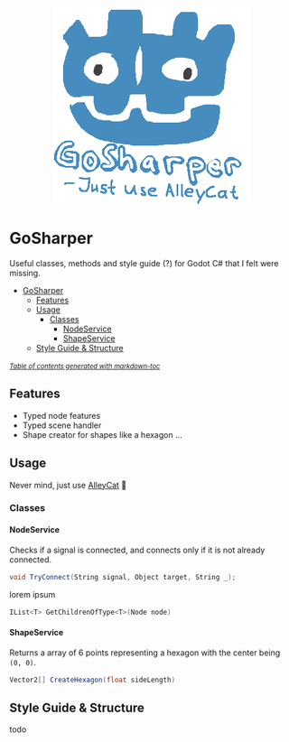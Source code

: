 <div align="center">
    <img width="350" src="meta/amazing_logo.png">
</div>

# GoSharper
Useful classes, methods and style guide (?) for Godot C# that I felt were missing.

- [GoSharper](#gosharper)
  * [Features](#features)
  * [Usage](#usage)
    + [Classes](#classes)
      - [NodeService](#nodeservice)
      - [ShapeService](#shapeservice)
  * [Style Guide & Structure](#style-guide---structure)

<small><i><a href='http://ecotrust-canada.github.io/markdown-toc/'>Table of contents generated with markdown-toc</a></i></small>

## Features
* Typed node features
* Typed scene handler
* Shape creator for shapes like a hexagon ...

## Usage
Never mind, just use [AlleyCat](https://github.com/mysticfall/AlleyCat) :slightly_smiling_face:

### Classes

#### NodeService
Checks if a signal is connected, and connects only if it is not already connected.
```csharp
void TryConnect(String signal, Object target, String _);
```

lorem ipsum
```csharp
IList<T> GetChildrenOfType<T>(Node node)
```

#### ShapeService
Returns a array of 6 points representing a hexagon with the center being ```(0, 0)```.
```csharp
Vector2[] CreateHexagon(float sideLength)
```

## Style Guide & Structure
todo
